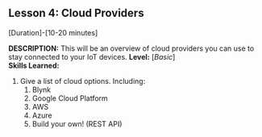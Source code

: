 ## Lesson 4: Cloud Providers
[Duration]-[10-20 minutes]

**DESCRIPTION:** This will be an overview of cloud providers you can use
				 to stay connected to your IoT devices.
**Level:** [*Basic*]  
**Skills Learned:**
1. Give a list of cloud options. Including:
	1. Blynk
	2. Google Cloud Platform
	3. AWS
	4. Azure
	5. Build your own! (REST API)
